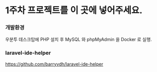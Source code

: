 # 1주차 프로젝트를 이 곳에 넣어주세요.

### 개발환경 
우분투 데스크탑에 PHP 설치 후 MySQL 와 phpMyAdmin 을 Docker 로 실행. 


### laravel-ide-helper
https://github.com/barryvdh/laravel-ide-helper
